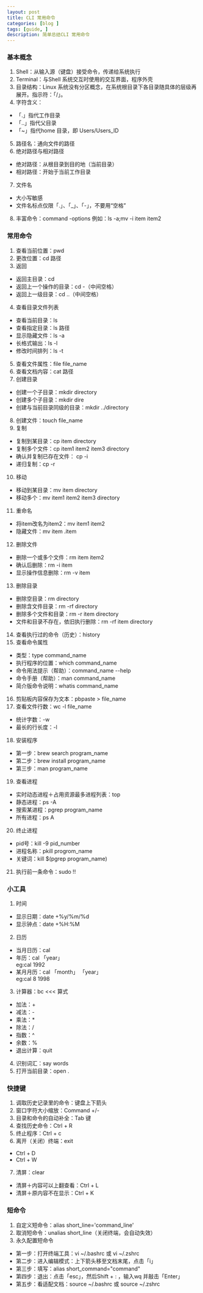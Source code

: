 ```yaml
---
layout: post
title: CLI 常用命令
categories: [blog ]
tags: [guide, ]
description: 简单总结CLI 常用命令
---
```


### 基本概念
1. Shell：从输入源（键盘）接受命令，传递给系统执行
2. Terminal：与Shell 系统交互时使用的交互界面，程序外壳
3. 目录结构：Linux 系统没有分区概念，在系统根目录下各目录随具体的层级再展开。指示符：「/」。
4. 字符含义：
  * 「.」指代工作目录
  * 「..」指代父目录
  * 「~」指代home 目录，即 Users/Users_ID
5. 路径名：通向文件的路径
6. 绝对路径与相对路径
  * 绝对路径：从根目录到目的地（当前目录）
  * 相对路径：开始于当前工作目录
7. 文件名
  * 大小写敏感
  * 文件名标点仅限「.」、「_」、「-」，不要用“空格”
8. 丰富命令：command -options    例如：ls -a;mv -i item item2

### 常用命令
1. 查看当前位置：pwd
2. 更改位置：cd 路径
3. 返回
  * 返回主目录：cd
  * 返回上一个操作的目录：cd -（中间空格）
  * 返回上一级目录：cd ..（中间空格）
4. 查看目录文件列表
  * 查看当前目录：ls
  * 查看指定目录：ls 路径
  * 显示隐藏文件：ls -a
  * 长格式输出：ls -l
  * 修改时间排列：ls -t
5. 查看文件属性：file file_name
6. 查看文档内容：cat 路径
7. 创建目录
  * 创建一个子目录：mkdir directory
  * 创建多个子目录：mkdir dire
  * 创建与当前目录同级的目录：mkdir ../directory
8. 创建文件：touch file_name
9. 复制
  * 复制到某目录：cp item directory
  * 复制多个文件：cp item1 item2 item3 directory
  * 确认并复制已存在文件： cp -i
  * 递归复制：cp -r
10. 移动
  * 移动到某目录：mv item directory
  * 移动多个：mv item1 item2 item3 directory
11. 重命名
  * 将item改名为item2：mv item1 item2
  * 隐藏文件：mv item .item
12. 删除文件
  * 删除一个或多个文件：rm item item2
  * 确认后删除：rm -i item
  * 显示操作信息删除：rm -v item
13. 删除目录
  * 删除空目录：rm directory
  * 删除含文件目录：rm -rf directory
  * 删除多个文件和目录：rm -r item directory 
  * 文件和目录不存在，依旧执行删除：rm -rf item directory
14. 查看执行过的命令（历史）：history
15. 查看命令属性
  * 类型：type command_name
  * 执行程序的位置：which command_name
  * 命令用法提示（帮助）：command_name --help
  * 命令手册（帮助）：man command_name
  * 简介版命令说明：whatis command_name
16. 剪贴板内容保存为文本：pbpaste > file_name
17. 查看文件行数：wc -l file_name
  * 统计字数：-w
  * 最长的行长度：-l
18. 安装程序
  * 第一步：brew search program_name
  * 第二步：brew install program_name
  * 第三步：man program_name
19. 查看进程
  * 实时动态进程＋占用资源最多进程列表：top
  * 静态进程：ps -A
  * 搜索某进程：pgrep program_name
  * 所有进程：ps A
20. 终止进程
  * pid号：kill -9 pid_number
  * 进程名称：pkill progrom_name
  * 关键词：kill $(pgrep program_name)
21. 执行前一条命令：sudo !!

### 小工具
1. 时间
  * 显示日期：date +%y/%m/%d
  * 显示钟点：date +%H:%M
2. 日历
  * 当月日历：cal
  * 年历：cal 「year」  
  eg:cal 1992
  * 某月月历：cal 「month」 「year」  
  eg:cal 8 1998
3. 计算器：bc <<< 算式
  * 加法：+
  * 减法：-
  * 乘法：*
  * 除法：/
  * 指数：^
  * 余数：%
  * 退出计算：quit
4. 识别词汇：say words
5. 打开当前目录：open .

### 快捷键
1. 调取历史记录里的命令：键盘上下箭头
2. 窗口字符大小缩放：Command +/-
3. 目录和命令的自动补全：Tab 键
4. 查找历史命令：Ctrl + R
5. 终止程序：Ctrl + c
6. 离开（关闭）终端：exit
  * Ctrl + D
  * Ctrl + W
7. 清屏：clear
  * 清屏＋内容可以上翻查看：Ctrl + L
  * 清屏＋原内容不在显示：Ctrl + K

### 短命令
1. 自定义短命令：alias short_line='command_line'
2. 取消短命令：unalias short_line（关闭终端，会自动失效）
3. 永久配置短命令
  * 第一步：打开终端工具：vi ~/.bashrc 或 vi ~/.zshrc
  * 第二步：进入编辑模式：上下箭头移至文档末尾，点击「i」
  * 第三步：填写：alias short_command="command"
  * 第四步：退出：点击「esc」，然后Shift + : ，输入wq 并敲击「Enter」
  * 第五步：看适配文档：source ~/.bashrc 或 source ~/.zshrc

